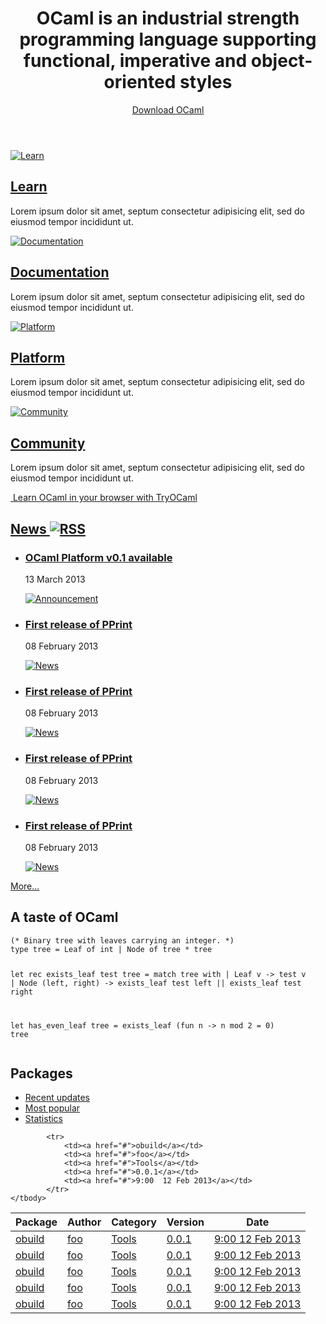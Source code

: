 <!-- ((! set core !)) -->
<header id="home-header">
    <div class="container">
        <div class="row">
            <h1 class="span9">OCaml is an industrial strength programming language supporting functional, imperative and object-oriented styles</h1>
            <div class="span3">
                <div>
                    <a class="btn" href="#">Download OCaml</a>
                </div>
            </div>
        </div>
    </div>
</header>
<div class="container">
    <div class="row home-hero">
        <div class="span8">
            <div class="row">
                <section class="span4 home-feature">
                    <a href="#">
                        <img src="/static/img/learn-large.png" alt="Learn">
                    </a>
                    <h1><a href="menu.html">Learn</a></h1>
                    <p>Lorem ipsum dolor sit amet, septum consectetur adipisicing elit, sed do eiusmod tempor incididunt ut.</p>
                </section>
                <section class="span4 home-feature">
                    <a href="documentation.html">
                        <img src="/static/img/documentation-large.png" alt="Documentation">
                    </a>
                    <h1><a href="#">Documentation</a></h1>
                    <p>Lorem ipsum dolor sit amet, septum consectetur adipisicing elit, sed do eiusmod tempor incididunt ut.</p>
                </section>
            </div>
            <div class="row">
                <section class="span4 home-feature">
                    <a href="platform.html">
                        <img src="/static/img/platform-large.png" alt="Platform">                    </a>
                    <h1><a href="#">Platform</a></h1>
                    <p>Lorem ipsum dolor sit amet, septum consectetur adipisicing elit, sed do eiusmod tempor incididunt ut.</p>
                </section>
                <section class="span4 home-feature">
                    <a href="menu.html">
                        <img src="/static/img/community-large.png" alt="Community">
                    </a>
                    <h1><a href="#">Community</a></h1>
                    <p>Lorem ipsum dolor sit amet, septum consectetur adipisicing elit, sed do eiusmod tempor incididunt ut.</p>
                </section>
            </div>
            <div id="home-learn">
                <a href="http://try.ocamlpro.com">
                    <img class="hidden-phone" src="/static/img/learn-ocaml.png" alt="">
                    Learn OCaml in your browser with TryOCaml
                </a>
            </div>
        </div>
        <section id="home-news" class="span4 condensed">
            <h1 class="ruled">
                <a href="#">
                    News
                </a>
                <a href="#">
                    <img src="/static/img/rss.png" alt="RSS">
                </a>
            </h1>
            <ul class="news-feed">
                <li class="announcement">
                    <article>
                        <h1><a href="#">OCaml Platform v0.1 available</a></h1>
                        <p>13 March 2013</p>
                        <a href="#">
                            <img src="/static/img/announcement.png" alt="Announcement">
                        </a>
                    </article>
                </li>
                    <li>
                        <article>
                            <h1><a href="#">First release of PPrint</a></h1>
                            <p>08 February 2013</p>
                            <a href="#">
                                <img src="/static/img/news.png" alt="News">
                            </a>
                        </article>
                    </li>
                    <li>
                        <article>
                            <h1><a href="#">First release of PPrint</a></h1>
                            <p>08 February 2013</p>
                            <a href="#">
                                <img src="/static/img/news.png" alt="News">
                            </a>
                        </article>
                    </li>
                    <li>
                        <article>
                            <h1><a href="#">First release of PPrint</a></h1>
                            <p>08 February 2013</p>
                            <a href="#">
                                <img src="/static/img/news.png" alt="News">
                            </a>
                        </article>
                    </li>
                    <li>
                        <article>
                            <h1><a href="#">First release of PPrint</a></h1>
                            <p>08 February 2013</p>
                            <a href="#">
                                <img src="/static/img/news.png" alt="News">
                            </a>
                        </article>
                    </li>
            </ul>
            <p><a href="#">More...</a></p>
        </section>
    </div>
    <div class="row">
        <section class="span6 condensed">
            <h1>A taste of OCaml</h1>
<pre class="listing"><code>(* Binary tree with leaves carrying an integer. *)
type tree = Leaf of int | Node of tree * tree

let rec exists_leaf test tree =
  match tree with
  | Leaf v -&gt; test v
  | Node (left, right) -&gt;
      exists_leaf test left
      || exists_leaf test right

let has_even_leaf tree =
  exists_leaf (fun n -&gt; n mod 2 = 0) tree</code></pre>
        </section>
        <section class="span6 condensed">
            <h1>Packages</h1>
<ul class="nav nav-tabs">
    <li class="active">
        <a href="#">Recent updates</a>
    </li>
    <li><a href="#">Most popular</a></li>
    <li><a href="#">Statistics</a></li>
</ul>
<table class="table table-bordered table-condensed table-hover">
    <thead>
        <tr>
            <th>Package</th>
            <th>Author</th>
            <th>Category</th>
            <th>Version</th>
            <th>Date</th>
        </tr>
    </thead>
    <tbody>
            <tr>
                <td><a href="#">obuild</a></td>
                <td><a href="#">foo</a></td>
                <td><a href="#">Tools</a></td>
                <td><a href="#">0.0.1</a></td>
                <td><a href="#">9:00  12 Feb 2013</a></td>
            </tr>
            <tr>
                <td><a href="#">obuild</a></td>
                <td><a href="#">foo</a></td>
                <td><a href="#">Tools</a></td>
                <td><a href="#">0.0.1</a></td>
                <td><a href="#">9:00  12 Feb 2013</a></td>
            </tr>
            <tr>
                <td><a href="#">obuild</a></td>
                <td><a href="#">foo</a></td>
                <td><a href="#">Tools</a></td>
                <td><a href="#">0.0.1</a></td>
                <td><a href="#">9:00  12 Feb 2013</a></td>
            </tr>
            <tr>
                <td><a href="#">obuild</a></td>
                <td><a href="#">foo</a></td>
                <td><a href="#">Tools</a></td>
                <td><a href="#">0.0.1</a></td>
                <td><a href="#">9:00  12 Feb 2013</a></td>
            </tr>
            <tr>
                <td><a href="#">obuild</a></td>
                <td><a href="#">foo</a></td>
                <td><a href="#">Tools</a></td>
                <td><a href="#">0.0.1</a></td>
                <td><a href="#">9:00  12 Feb 2013</a></td>
            </tr>

            <tr>
                <td><a href="#">obuild</a></td>
                <td><a href="#">foo</a></td>
                <td><a href="#">Tools</a></td>
                <td><a href="#">0.0.1</a></td>
                <td><a href="#">9:00  12 Feb 2013</a></td>
            </tr>
    </tbody>
</table>
        </section>
    </div>
</div>
